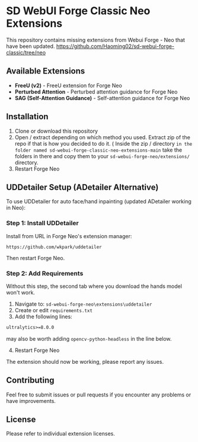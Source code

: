 # SD WebUI Forge Classic Neo Extensions

This repository contains missing extensions from Webui Forge - Neo that have been updated.
https://github.com/Haoming02/sd-webui-forge-classic/tree/neo

## Available Extensions

- **FreeU (v2)** - FreeU extension for Forge Neo
- **Perturbed Attention** - Perturbed attention guidance for Forge Neo  
- **SAG (Self-Attention Guidance)** - Self-attention guidance for Forge Neo

## Installation

1. Clone or download this repository
2. Open / extract depending on which method you used. Extract zip of the repo if that is how you decided to do it. ( Inside the zip / directory `in the folder named sd-webui-forge-classic-neo-extensions-main` take the folders in there and copy them to your `sd-webui-forge-neo/extensions/` directory.
3. Restart Forge Neo 

## UDDetailer Setup (ADetailer Alternative)

To use UDDetailer for auto face/hand inpainting (updated ADetailer working in Neo):

### Step 1: Install UDDetailer

Install from URL in Forge Neo's extension manager:
```
https://github.com/wkpark/uddetailer
```

Then restart Forge Neo.

### Step 2: Add Requirements

Without this step, the second tab where you download the hands model won't work.

1. Navigate to: `sd-webui-forge-neo\extensions\uddetailer`
2. Create or edit `requirements.txt`
3. Add the following lines:

```txt
ultralytics>=8.0.0
```
may also be worth adding 
```opencv-python-headless``` in the line below.


4. Restart Forge Neo

The extension should now be working, please report any issues.

## Contributing

Feel free to submit issues or pull requests if you encounter any problems or have improvements.

## License

Please refer to individual extension licenses.
